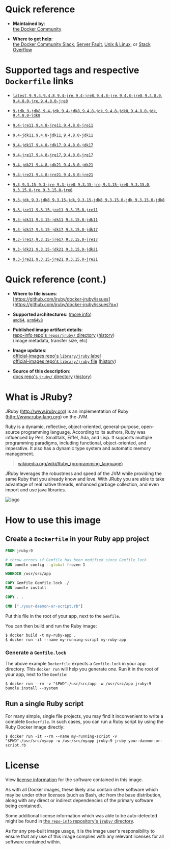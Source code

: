 <!--

********************************************************************************

WARNING:

    DO NOT EDIT "jruby/README.md"

    IT IS AUTO-GENERATED

    (from the other files in "jruby/" combined with a set of templates)

********************************************************************************

-->

# Quick reference

-	**Maintained by**:  
	[the Docker Community](https://github.com/jruby/docker-jruby)

-	**Where to get help**:  
	[the Docker Community Slack](https://dockr.ly/comm-slack), [Server Fault](https://serverfault.com/help/on-topic), [Unix & Linux](https://unix.stackexchange.com/help/on-topic), or [Stack Overflow](https://stackoverflow.com/help/on-topic)

# Supported tags and respective `Dockerfile` links

-	[`latest`, `9`, `9.4`, `9.4.8`, `9.4-jre`, `9.4-jre8`, `9.4.8-jre`, `9.4.8-jre8`, `9.4.8.0`, `9.4.8.0-jre`, `9.4.8.0-jre8`](https://github.com/jruby/docker-jruby/blob/f325c86e2c2ca0bbe82f64c0aded0719372507fa/9.4/jre8/Dockerfile)

-	[`9-jdk`, `9-jdk8`, `9.4-jdk`, `9.4-jdk8`, `9.4.8-jdk`, `9.4.8-jdk8`, `9.4.8.0-jdk`, `9.4.8.0-jdk8`](https://github.com/jruby/docker-jruby/blob/f325c86e2c2ca0bbe82f64c0aded0719372507fa/9.4/jdk8/Dockerfile)

-	[`9.4-jre11`, `9.4.8-jre11`, `9.4.8.0-jre11`](https://github.com/jruby/docker-jruby/blob/f325c86e2c2ca0bbe82f64c0aded0719372507fa/9.4/jre11/Dockerfile)

-	[`9.4-jdk11`, `9.4.8-jdk11`, `9.4.8.0-jdk11`](https://github.com/jruby/docker-jruby/blob/f325c86e2c2ca0bbe82f64c0aded0719372507fa/9.4/jdk11/Dockerfile)

-	[`9.4-jdk17`, `9.4.8-jdk17`, `9.4.8.0-jdk17`](https://github.com/jruby/docker-jruby/blob/f325c86e2c2ca0bbe82f64c0aded0719372507fa/9.4/jdk17/Dockerfile)

-	[`9.4-jre17`, `9.4.8-jre17`, `9.4.8.0-jre17`](https://github.com/jruby/docker-jruby/blob/f325c86e2c2ca0bbe82f64c0aded0719372507fa/9.4/jre17/Dockerfile)

-	[`9.4-jdk21`, `9.4.8-jdk21`, `9.4.8.0-jdk21`](https://github.com/jruby/docker-jruby/blob/f325c86e2c2ca0bbe82f64c0aded0719372507fa/9.4/jdk21/Dockerfile)

-	[`9.4-jre21`, `9.4.8-jre21`, `9.4.8.0-jre21`](https://github.com/jruby/docker-jruby/blob/f325c86e2c2ca0bbe82f64c0aded0719372507fa/9.4/jre21/Dockerfile)

-	[`9.3`, `9.3.15`, `9.3-jre`, `9.3-jre8`, `9.3.15-jre`, `9.3.15-jre8`, `9.3.15.0`, `9.3.15.0-jre`, `9.3.15.0-jre8`](https://github.com/jruby/docker-jruby/blob/f325c86e2c2ca0bbe82f64c0aded0719372507fa/9.3/jre8/Dockerfile)

-	[`9.3-jdk`, `9.3-jdk8`, `9.3.15-jdk`, `9.3.15-jdk8`, `9.3.15.0-jdk`, `9.3.15.0-jdk8`](https://github.com/jruby/docker-jruby/blob/f325c86e2c2ca0bbe82f64c0aded0719372507fa/9.3/jdk8/Dockerfile)

-	[`9.3-jre11`, `9.3.15-jre11`, `9.3.15.0-jre11`](https://github.com/jruby/docker-jruby/blob/f325c86e2c2ca0bbe82f64c0aded0719372507fa/9.3/jre11/Dockerfile)

-	[`9.3-jdk11`, `9.3.15-jdk11`, `9.3.15.0-jdk11`](https://github.com/jruby/docker-jruby/blob/f325c86e2c2ca0bbe82f64c0aded0719372507fa/9.3/jdk11/Dockerfile)

-	[`9.3-jdk17`, `9.3.15-jdk17`, `9.3.15.0-jdk17`](https://github.com/jruby/docker-jruby/blob/f325c86e2c2ca0bbe82f64c0aded0719372507fa/9.3/jdk17/Dockerfile)

-	[`9.3-jre17`, `9.3.15-jre17`, `9.3.15.0-jre17`](https://github.com/jruby/docker-jruby/blob/f325c86e2c2ca0bbe82f64c0aded0719372507fa/9.3/jre17/Dockerfile)

-	[`9.3-jdk21`, `9.3.15-jdk21`, `9.3.15.0-jdk21`](https://github.com/jruby/docker-jruby/blob/f325c86e2c2ca0bbe82f64c0aded0719372507fa/9.3/jdk21/Dockerfile)

-	[`9.3-jre21`, `9.3.15-jre21`, `9.3.15.0-jre21`](https://github.com/jruby/docker-jruby/blob/f325c86e2c2ca0bbe82f64c0aded0719372507fa/9.3/jre21/Dockerfile)

# Quick reference (cont.)

-	**Where to file issues**:  
	[https://github.com/jruby/docker-jruby/issues](https://github.com/jruby/docker-jruby/issues?q=)

-	**Supported architectures**: ([more info](https://github.com/docker-library/official-images#architectures-other-than-amd64))  
	[`amd64`](https://hub.docker.com/r/amd64/jruby/), [`arm64v8`](https://hub.docker.com/r/arm64v8/jruby/)

-	**Published image artifact details**:  
	[repo-info repo's `repos/jruby/` directory](https://github.com/docker-library/repo-info/blob/master/repos/jruby) ([history](https://github.com/docker-library/repo-info/commits/master/repos/jruby))  
	(image metadata, transfer size, etc)

-	**Image updates**:  
	[official-images repo's `library/jruby` label](https://github.com/docker-library/official-images/issues?q=label%3Alibrary%2Fjruby)  
	[official-images repo's `library/jruby` file](https://github.com/docker-library/official-images/blob/master/library/jruby) ([history](https://github.com/docker-library/official-images/commits/master/library/jruby))

-	**Source of this description**:  
	[docs repo's `jruby/` directory](https://github.com/docker-library/docs/tree/master/jruby) ([history](https://github.com/docker-library/docs/commits/master/jruby))

# What is JRuby?

JRuby (http://www.jruby.org) is an implementation of Ruby (http://www.ruby-lang.org) on the JVM.

Ruby is a dynamic, reflective, object-oriented, general-purpose, open-source programming language. According to its authors, Ruby was influenced by Perl, Smalltalk, Eiffel, Ada, and Lisp. It supports multiple programming paradigms, including functional, object-oriented, and imperative. It also has a dynamic type system and automatic memory management.

> [wikipedia.org/wiki/Ruby_(programming_language)](https://en.wikipedia.org/wiki/Ruby_%28programming_language%29)

JRuby leverages the robustness and speed of the JVM while providing the same Ruby that you already know and love. With JRuby you are able to take advantage of real native threads, enhanced garbage collection, and even import and use java libraries.

![logo](https://raw.githubusercontent.com/docker-library/docs/fbdaaa95f768de2cb4508dde956912f4081a824a/jruby/logo.png)

# How to use this image

## Create a `Dockerfile` in your Ruby app project

```dockerfile
FROM jruby:9

# throw errors if Gemfile has been modified since Gemfile.lock
RUN bundle config --global frozen 1

WORKDIR /usr/src/app

COPY Gemfile Gemfile.lock ./
RUN bundle install

COPY . .

CMD ["./your-daemon-or-script.rb"]
```

Put this file in the root of your app, next to the `Gemfile`.

You can then build and run the Ruby image:

```console
$ docker build -t my-ruby-app .
$ docker run -it --name my-running-script my-ruby-app
```

### Generate a `Gemfile.lock`

The above example `Dockerfile` expects a `Gemfile.lock` in your app directory. This `docker run` will help you generate one. Run it in the root of your app, next to the `Gemfile`:

```console
$ docker run --rm -v "$PWD":/usr/src/app -w /usr/src/app jruby:9 bundle install --system
```

## Run a single Ruby script

For many simple, single file projects, you may find it inconvenient to write a complete `Dockerfile`. In such cases, you can run a Ruby script by using the Ruby Docker image directly:

```console
$ docker run -it --rm --name my-running-script -v "$PWD":/usr/src/myapp -w /usr/src/myapp jruby:9 jruby your-daemon-or-script.rb
```

# License

View [license information](https://github.com/jruby/jruby/blob/master/COPYING) for the software contained in this image.

As with all Docker images, these likely also contain other software which may be under other licenses (such as Bash, etc from the base distribution, along with any direct or indirect dependencies of the primary software being contained).

Some additional license information which was able to be auto-detected might be found in [the `repo-info` repository's `jruby/` directory](https://github.com/docker-library/repo-info/tree/master/repos/jruby).

As for any pre-built image usage, it is the image user's responsibility to ensure that any use of this image complies with any relevant licenses for all software contained within.
